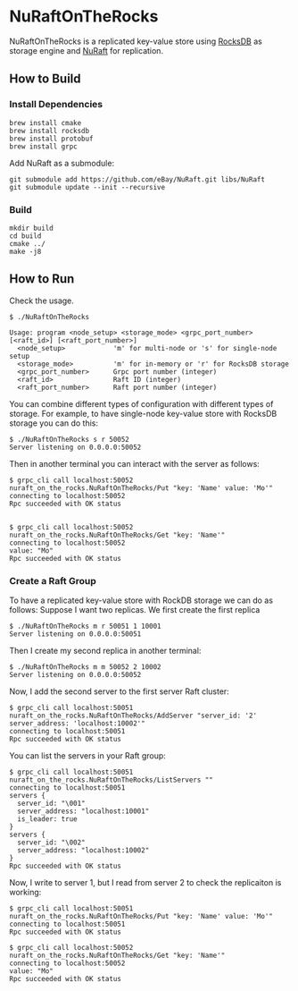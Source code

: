 # NuRaftOnTheRocks

NuRaftOnTheRocks is a replicated key-value store using [RocksDB](https://github.com/facebook/rocksdb) as storage engine and [NuRaft](https://github.com/eBay/NuRaft) for replication.

## How to Build
### Install Dependencies
```
brew install cmake
brew install rocksdb
brew install protobuf
brew install grpc
```

Add NuRaft as a submodule:

```
git submodule add https://github.com/eBay/NuRaft.git libs/NuRaft
git submodule update --init --recursive
```

### Build
```
mkdir build
cd build
cmake ../
make -j8
```

## How to Run
Check the usage.

```
$ ./NuRaftOnTheRocks

Usage: program <node_setup> <storage_mode> <grpc_port_number> [<raft_id>] [<raft_port_number>]
  <node_setup>            'm' for multi-node or 's' for single-node setup
  <storage_mode>          'm' for in-memory or 'r' for RocksDB storage
  <grpc_port_number>      Grpc port number (integer)
  <raft_id>               Raft ID (integer)
  <raft_port_number>      Raft port number (integer)
```

You can combine different types of configuration with different types of storage. For example, to have single-node key-value store with RocksDB storage you can do this:
```
$ ./NuRaftOnTheRocks s r 50052
Server listening on 0.0.0.0:50052
```

Then in another terminal you can interact with the server as follows:
```
$ grpc_cli call localhost:50052 nuraft_on_the_rocks.NuRaftOnTheRocks/Put "key: 'Name' value: 'Mo'"
connecting to localhost:50052
Rpc succeeded with OK status


$ grpc_cli call localhost:50052 nuraft_on_the_rocks.NuRaftOnTheRocks/Get "key: 'Name'"
connecting to localhost:50052
value: "Mo"
Rpc succeeded with OK status
```
### Create a Raft Group

To have a replicated key-value store with RockDB storage we can do as follows: 
Suppose I want two replicas. We first create the first replica

```
$ ./NuRaftOnTheRocks m r 50051 1 10001
Server listening on 0.0.0.0:50051
```
Then I create my second replica in another terminal:
```
$ ./NuRaftOnTheRocks m m 50052 2 10002
Server listening on 0.0.0.0:50052
```

Now, I add the second server to the first server Raft cluster:
```
$ grpc_cli call localhost:50051 nuraft_on_the_rocks.NuRaftOnTheRocks/AddServer "server_id: '2' server_address: 'localhost:10002'"
connecting to localhost:50051
Rpc succeeded with OK status
```

You can list the servers in your Raft group:
```
$ grpc_cli call localhost:50051 nuraft_on_the_rocks.NuRaftOnTheRocks/ListServers ""
connecting to localhost:50051
servers {
  server_id: "\001"
  server_address: "localhost:10001"
  is_leader: true
}
servers {
  server_id: "\002"
  server_address: "localhost:10002"
}
Rpc succeeded with OK status
```

Now, I write to server 1, but I read from server 2 to check the replicaiton is working:
```
$ grpc_cli call localhost:50051 nuraft_on_the_rocks.NuRaftOnTheRocks/Put "key: 'Name' value: 'Mo'"
connecting to localhost:50051
Rpc succeeded with OK status
```

```
$ grpc_cli call localhost:50052 nuraft_on_the_rocks.NuRaftOnTheRocks/Get "key: 'Name'"
connecting to localhost:50052
value: "Mo"
Rpc succeeded with OK status
```




